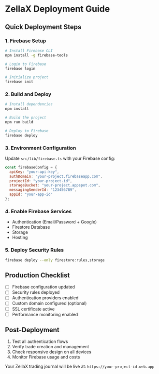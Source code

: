 # ZellaX Deployment Guide

## Quick Deployment Steps

### 1. Firebase Setup
```bash
# Install Firebase CLI
npm install -g firebase-tools

# Login to Firebase
firebase login

# Initialize project
firebase init
```

### 2. Build and Deploy
```bash
# Install dependencies
npm install

# Build the project
npm run build

# Deploy to Firebase
firebase deploy
```

### 3. Environment Configuration
Update `src/lib/firebase.ts` with your Firebase config:

```javascript
const firebaseConfig = {
  apiKey: "your-api-key",
  authDomain: "your-project.firebaseapp.com",
  projectId: "your-project-id",
  storageBucket: "your-project.appspot.com",
  messagingSenderId: "123456789",
  appId: "your-app-id"
};
```

### 4. Enable Firebase Services
- Authentication (Email/Password + Google)
- Firestore Database
- Storage
- Hosting

### 5. Deploy Security Rules
```bash
firebase deploy --only firestore:rules,storage
```

## Production Checklist
- [ ] Firebase configuration updated
- [ ] Security rules deployed
- [ ] Authentication providers enabled
- [ ] Custom domain configured (optional)
- [ ] SSL certificate active
- [ ] Performance monitoring enabled

## Post-Deployment
1. Test all authentication flows
2. Verify trade creation and management
3. Check responsive design on all devices
4. Monitor Firebase usage and costs

Your ZellaX trading journal will be live at: `https://your-project-id.web.app`